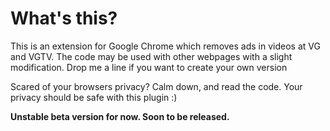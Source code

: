 <h1>What's this?</h1>
<p>This is an extension for Google Chrome which removes ads in videos at VG and VGTV. The code may be used with other webpages with a slight modification. Drop me a line if you want to create your own version</p>

Scared of your browsers privacy? Calm down, and read the code. Your privacy should be safe with this plugin :)

<b>Unstable beta version for now. Soon to be released.</b>
